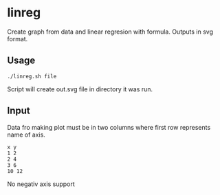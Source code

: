 # linreg

Create graph from data and linear regresion with formula.
Outputs in svg format.

## Usage

```dash
./linreg.sh file
```
Script will create out.svg file in directory it was run.

## Input

Data fro making plot must be in two columns where first row represents name of axis.
```dash
x y
1 2
2 4
3 6
10 12
```
No negativ axis support
